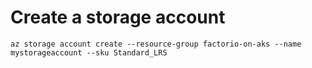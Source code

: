 # Create a storage account

```azure-cli
az storage account create --resource-group factorio-on-aks --name mystorageaccount --sku Standard_LRS
```